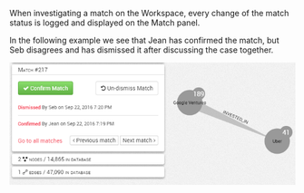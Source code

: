 
When investigating a match on the Workspace, every change of the match 
status is logged and displayed on the Match panel. 

In the following example we see that Jean has confirmed the match, 
but Seb disagrees and has dismissed it after discussing the case 
together.

![](alert-trail.png)
